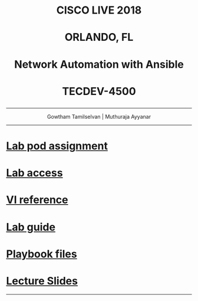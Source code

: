 # **<p align="center">CISCO LIVE 2018</p>**
# **<p align="center">ORLANDO, FL</p>**

# **<p align="center">Network Automation with Ansible</p>**
# **<p align="center">TECDEV-4500</p>**

---
<p align="center">Gowtham Tamilselvan | Muthuraja Ayyanar </p>

---
# [Lab pod assignment](./TECDEV-4500-Pod-Assignment.md)
# [Lab access](./lab-access.md)
# [VI reference](./vi-reference.md)
# [Lab guide](./TECDEV-4500-lab-guide.md)
# [Playbook files](./playbooks)
# [Lecture Slides](./Tecdev4500-Network-Automation-with-Ansible.pdf)

---
